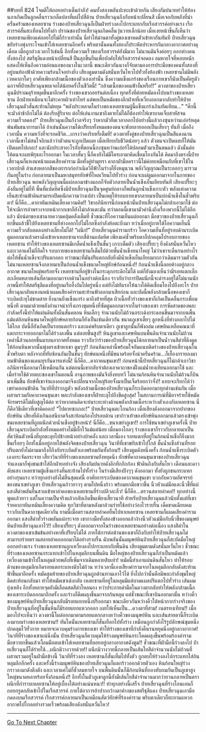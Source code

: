 ##บทที่ 824 โจมตีให้ถอยอย่างเต็มกำลัง!
คนทั้งสองพลันปะทะเข้าด้วยกัน เสียงกัมปนาททำให้ท้องนภาเกิดเป็นลูกคลื่นราวเกล็ดปลาที่แผ่ไปสี่ด้าน ป๋ายเสี่ยวฉุนถึงกับหน้าเปลี่ยนสี เมื่อเจอกับพลังที่น่าครั่นคร้ามของเหลยซาน ร่างของป๋ายเสี่ยวฉุนก็เป็นฝ่ายร่วงลงไปกระแทกกับเรือสวรรค์อย่างแรง
เรือสวรรค์สั่นสะเทือนไปทั้งลำ ปราณของป๋ายเสี่ยวฉุนเกิดคลื่นวุ่นวายเล็กน้อย เมื่อเงยหน้าขึ้นก็เห็นว่าเหลยซานเพียงแค่ถอยไปไม่กี่ก้าวเท่านั้น นี่ทำให้ม่านตาทั้งคู่ของเขาหดตัวเข้าหากันทันที
ป๋ายเสี่ยวฉุนขยับร่างพุ่งกระโจนเข้าใส่เหลยซานอีกครั้ง พริบตานั้นคนทั้งสองก็ประหัตประหารกันกลางอากาศอย่างดุเดือด เมื่อถูกถ่วงเวลาไว้เช่นนี้ อีกทั้งความเร็วของเรือสวรรค์ยังมีมาก ไม่นานมันจึงค่อยๆ ออกห่างคนทั้งสองไป
สตรีธุลีแดงหน้าเปลี่ยนสี ฝืนลุกขึ้นยืนเพื่อบังคับให้เรือสวรรค์จอดลง ลมหายใจที่หอบหนักแสดงให้เห็นถึงความอ่อนแอของนางในเวลานี้ ขณะเดียวกันนางก็จับตามองการประมือของคนทั้งสองที่อยู่บนท้องฟ้าด้วยความร้อนใจอย่างยิ่ง
เสียงตูมตามดังสนั่นหวั่นไหวไปทั่วทั้งท้องฟ้า เหลยซานไม่มีพลังเวทคาถาใดๆ อาศัยเพียงกล้ามเนื้อของตัวเองเท่านั้น ซึ่งความแข็งแกร่งของเรือนกายเขาก็นับเป็นศัตรูตัวฉกาจที่ป๋ายเสี่ยวฉุนพบเจอได้น้อยครั้งในชีวิตนี้!
“กล้ามเนื้อของคนฟ้างั้นหรือ!!” ดวงตาของป๋ายเสี่ยวฉุนมีปราณดุร้ายผุดขึ้นมาอีกครั้ง ร่างของเขาถอยร่นต่อเนื่อง ทุกครั้งที่ต่อยหมัดลงไปบนร่างของเหลยซาน อีกฝ่ายเหมือนจะไม่ระคายผิวเท่าไหร่ แต่พอเป็นหมัดของอีกฝ่ายที่เหวี่ยงออกมากลับทำให้ป๋ายเสี่ยวฉุนตัวสั่นสะท้านไม่หยุด
“พลังประหลาดในร่างของเหลยซานผู้นี้แข็งแกร่งเกินทัดเทียม...”
“ศึกนี้จะมัวล่าช้าอีกไม่ได้ ต้องรีบสู้รีบจบ ต่อให้เล่นงานเขาถึงตายไม่ได้ก็ต้องทำให้เขาบาดเจ็บสาหัสจนความเร็วลดลง!” ป๋ายเสี่ยวฉุนเป็นกังวลจริงๆ ว่าหากมัวยืดเวลาออกไปอย่างนี้แล้วกงซุนหว่านเอ๋อร์หลุดพ้นพันธนาการมาได้ ถ้าเช่นนั้นความได้เปรียบทั้งหมดของตนจะพังทลายออกเป็นเสี่ยงๆ ทันที เมื่อถึงเวลานั้น ความหวังที่จะรอดชีวิต...เกรงว่าคงริบหรี่เต็มที!
ดวงตาทั้งคู่ของป๋ายเสี่ยวฉุนเป็นสีแดงฉาน เวลานี้เขาไม่สนใจอีกแล้วว่าตัวตนจะถูกเปิดเผย เมื่อเทียบกับชีวิตน้อยๆ แล้ว ตัวตนจะเปิดเผยก็ให้มันเปิดเผยไปเถอะ!
และนับประสาอะไรกับที่ตอนนี้กงซุนหว่านเอ๋อร์ได้ปลอมตัวมาเป็นตนแล้ว ดังนั้นต่อให้ตนจะเผยพิรุธอะไรออกมา ในเวลาสั้นๆ นี้ก็คงยังไม่มีใครเอามาคิดเชื่อมโยงกันได้
คิดมาถึงตรงนี้ป๋ายเสี่ยวฉุนก็แหงนหน้าแผดเสียงคำราม มือทั้งคู่ทำมุทรา คาถาฝ่ามือคราวนี้ไม่ค่อยเหมือนกับที่เขาใช้ในเวลาปกติ ลำแสงหลากสีของทารกก่อกำเนิดวิถีฟ้าในร่างก็ยิ่งหมุนวน พลังวิญญาณเป็นระลอกๆ มารวมกันอยู่ในร่าง ก่อกลายมาเป็นมหาสมุทรยักษ์ที่ไหลเวียนไปทั่วร่าง ก่อนจะแผ่ตูมออกมาจากในกายของป๋ายเสี่ยวฉุน
พอพลังวิญญาณนี้แผ่ออกมาข้างนอกก็จับตัวกลายเป็นน้ำแข็งเย็นเยียบทันที เสียงเปรี๊ยะๆ ดังลั่นอยู่ไม่กี่ที พื้นที่แปดทิศซึ่งมีป๋ายเสี่ยวฉุนเป็นจุดศูนย์กลางก็พลันถูกน้ำแข็งเกาะตัว พลังแห่งความเย็นสะท้านฟ้าดินสามารถปิดผนึกความว่างเปล่า เป็นเหตุให้รอบกายเขากลายมาเป็นบ่อน้ำแข็งในชั่วพริบตา!
นี่ก็คือ...คาถาหันเหมินเลี้ยงความคิด!!
วิชาอภินิหารนี้ก่อนหน้านั้นป๋ายเสี่ยวฉุนไม่กล้าเอามาใช้ ต่อให้จะมีการอำพรางจากหน้ากากเขาก็ยังไม่กล้าแตะมัน ทว่าตอนนี้เขามามัวคำนึงถึงเรื่องพวกนี้ไม่ได้อีกแล้ว นัยน์ตาของเขาฉายความคลุ้มคลั่งเต็มที่ ชั่วขณะที่ไอความเย็นแผ่ออกมา มือขวาของป๋ายเสี่ยวฉุนก็ยกขึ้นแล้วชี้ไปยังเหลยซานที่ห่างออกไปไม่ไกลซึ่งกำลังห้อตะบึงมา ทว่าเมื่ออยู่ภายใต้ไอความเย็นนี้ความเร็วกลับลดลงอย่างเลี่ยงไม่ได้!
“ผนึก!” ป๋ายเสี่ยวฉุนคำรามกร้าว ไอความเย็นที่อยู่รอบด้านระเบิดตูมออกมาแล้วตรงดิ่งเข้าหาเหลยซานจากสี่ด้านแปดทิศ เพียงแค่ชั่วพริบตาก็ปกคลุมไปรอบกายของเหลยซาน ทำให้ร่างของเหลยซานมีเกล็ดน้ำแข็งเป็นชั้นๆ เกาะเต็มตัว
เสียงเปรี๊ยะๆ ยิ่งดังสนั่นหวั่นไหว และเวลาแค่ไม่กี่อึดใจ รอบกายของเหลยซานก็เต็มไปด้วยชั้นน้ำแข็งหนาใหญ่ ไม่ว่าเขาจะดิ้นรนอย่างไร ต่อให้ชั้นน้ำแข็งจะปริแตกออก ทว่าขณะที่มันปริแตกกลับยิ่งมีน้ำแข็งเย็นเยียบมากกว่าเดิมมารวมตัวกัน ไม่นานเหลยซานจึงกลายมาเป็นก้อนน้ำแข็งขนาดใหญ่ยักษ์ก้อนหนึ่ง!!
ก้อนน้ำแข็งนี้ลอยค้างอยู่กลางอากาศ ขนาดใหญ่พอร้อยจั้ง เหลยซานที่อยู่ข้างในกระดุกกระดิกไม่ได้ แต่ก็ยังมองเห็นว่ามีรอยแตกเล็กละเอียดหลายเส้นที่ลามออกมาจากด้านในอย่างต่อเนื่อง ราวกับว่าการปิดผนึกนี้จะดำรงอยู่ได้ไม่นานนัก
ภาพนี้ทำให้สตรีธุลีแดงที่อยู่บนเรืออึ้งงันไปครู่หนึ่ง แต่ยังไม่ทันรอให้นางได้คิดเชื่อมโยงไปถึงอะไร ป๋ายเสี่ยวฉุนกลับแหงนหน้าแผดเสียงคำรามสะท้านฟ้าออกมาเสียก่อน
และบัดนี้พลังกล้ามเนื้อของเขาก็ระเบิดปะทุไม่ขาดสาย ยิ่งนานยิ่งแข็งแกร่ง มาถึงท้ายที่สุด ผิวเนื้อทั่วร่างของเขาก็เกิดเป็นคลื่นกระเพื่อมหนึ่งที ตามมาด้วยพลังอำนาจน่ากริ่งเกรงขุมหนึ่งที่ซัดตูมออกมาจากในร่างของเขา
การซัดสาดของพละกำลังครั้งนี้ทำให้แผ่นดินทั้งผืนสั่นคลอน หินเล็กๆ จำนวนนับไม่ถ้วนกระเด้งกระดอนขึ้นมาจากบนพื้น แม้แต่ก้อนหินขนาดใหญ่ยักษ์หลายก้อนก็ยังเป็นเช่นเดียวกัน ขนาดภูเขาเตี้ยๆ ลูกหนึ่งที่ห่างออกไปไม่ได้ไกล บัดนี้ก็ยังเกิดเป็นรอยแตกร้าว และแค่พริบตาเดียว ภูเขาลูกนั้นก็พังถล่ม เศษหินเหลือคณนาที่แตกกระจายออกมาไม่ได้ร่วงลงพื้น แต่ลอยขึ้นสูง!!
หินภูเขาและเศษหินบนพื้นดินจำนวนนับไม่ถ้วนเหล่านี้ล้วนลอยขึ้นมาบนอากาศทั้งหมด ราวกับว่าร่างของป๋ายเสี่ยวฉุนได้กลายมาเป็นน้ำวนสีดำที่ดึงดูดให้ก้อนหินพวกนั้นพุ่งตรงเข้าหาเขา
ตูมๆๆ!!
ก้อนหินเหล่านี้พร้อมใจกันแนบติดร่างของป๋ายเสี่ยวฉุนในชั่วพริบตา หลังจากที่ทับซ้อนกันเป็นชั้นๆ ยักษ์ตนหนึ่งที่มีขนาดร้อยจั้งน่าครั่นคร้าม...ก็เยื้องกรายลงมาบนฟ้าดินของแดนทุรกันดารแห่งนี้!
นี่ก็คือ...คาถาคนขุนเขา!!
ก่อนหน้านี้ป๋ายเสี่ยวฉุนก็ไม่กล้าเอาวิชาอภินิหารนี้ออกมาใช้เหมือนกัน แต่ตอนนี้เขากลับจำต้องเอาคาถาของฝั่งแม่น้ำทงเทียนออกมาใช้ และเมื่อร่ายใช้ด้วยตบะของเขาในตอนนี้ อานุภาพของมันจึงยิ่งทบทวี ไม่นานก้อนหินจำนวนนับไม่ถ้วนก็บินมาเพิ่มขึ้น ยักษ์ที่เขาจำแลงออกมาจึงเปลี่ยนจากใหญ่ร้อยจั้งมาเป็นเจ็ดร้อยกว่าจั้ง!!
แทบจะเรียกได้ว่าเขย่าคลอนฟ้าดิน วินาทีที่ปรากฏตัว พลังกล้ามเนื้อของป๋ายเสี่ยวฉุนก็ระเบิดออกมาทุกด้านเช่นกัน เมื่อผสานรวมกับคาถาคนขุนเขา พละกำลังของเขาก็ฝ่าทะลุไปถึงขีดสูงสุด!
ในสถานการณ์ที่มิอาจร่ายใช้หมัดจักรพรรดิไม่ดับสูญได้ต่อ ทว่าหากตนคิดจะย่นระยะห่างด้านพลังกล้ามเนื้อระหว่างตัวเองกับเหลยซาน นี่ก็คือวิธีเดียวที่เขาคิดออก!
“ไปตายซะเถอะ!” ป๋ายเสี่ยวฉุนตะโกนก้อง เมื่อเสียงดังออกมาจากปากของยักษ์หิน เสียงที่ดังเกินอสนีบาตจึงสะท้อนก้องไปรอบด้าน เขาก้าวเท้าของยักษ์หินออกมาแล้วตรงเข้าพุ่งชนเหลยซานที่ถูกผนึกด้วยน้ำแข็งอยู่ข้างหน้า!
นี่ก็คือ...ชนาเขย่าภูเขา!!
การใช้ชนาเขย่าภูเขาครั้งนี้ ป๋ายเสี่ยวฉุนระเบิดกำลังทั้งหมดอย่างไม่มีกั๊กไว้แม้แต่น้อย เมื่อมองไกลๆ ร่างของเขาก็ราวกับกลายมาเป็นสัตว์หินตัวหนึ่งที่บุกตะลุยไปข้างหน้าอย่างบ้าคลั่ง
และเวลานี้เอง รอยแตกที่อยู่ในก้อนน้ำแข็งก็ยิ่งมากขึ้นเรื่อยๆ อีกทั้งเมื่ออยู่ภายใต้พลังจิตของป๋ายเสี่ยวฉุน วินาทีที่เขาขยับเข้าไปใกล้ ชั้นน้ำแข็งส่วนที่รอยปริแตกยังไม่ลามมาถึงก็ถึงกับระเบิดตัวเองพร้อมกันทั้งก้อน!!
เสียงตูมดังหนึ่งครั้ง ก้อนน้ำแข็งระเบิดตัวเองกระจัดกระจาย เสี้ยววินาทีที่ร่างของเหลยซานยังหยุดนิ่ง ยักษ์ที่คาถาคนขุนเขาของป๋ายเสี่ยวฉุนจำแลงมาก็พุ่งชนเข้าใส่อีกฝ่ายอย่างจัง
เสียงกัมปนาทดังอึกทึกกึกก้อง ฟ้าดินถึงกับสั่นไหว เดือนและดาวดับแสง เหลยซานผู้แข็งแกร่งสั่นสะท้านไปทั้งร่าง ในร่างมีเสียงปังๆๆ ดังออกมา ทั้งยังถูกชนกระแทกอย่างรุนแรง ทว่าทุกอย่างยังไม่สิ้นสุดแค่นี้ อาศัยการระเบิดของคาถาคนขุนเขา บวกกับความอัศจรรย์ของชนาเขย่าภูเขา ป๋ายเสี่ยวฉุนก้าวยาวๆ ตามไปหนึ่งก้าว พร้อมยกมือขวาขึ้น นิ้วหัวแม่มือและนิ้วชี้ที่แผ่แสงสีดำพลันยื่นสวบเข้าหาลำคอของเหลยซานที่ร่างปลิวละลิ่ว!
นี่ก็คือ...ตรวนสลายลำคอ!!
ทุกอย่างนี้พูดแล้วยาว แต่ในความเป็นจริงแล้วกลับเกิดขึ้นเพียงเสี้ยวนาที สำหรับป๋ายเสี่ยวฉุนแล้วนับตั้งแต่ที่เขาร่ายคาถาหันเหมินเลี้ยงความคิด ทุกวิชาที่ตามหลังมาล้วนร่ายใช้อย่างว่องไวราบรื่น เด็ดขาดเฉียบคมราวกับเป็นคาถาชุดเดียวกัน ยามนี้เมื่อตรวนสลายลำคอยื่นไปหาเหลยซาน เหลยซานก็แผดเสียงคำรามออกมา แสงสีดำทั่วร่างพลันแผ่กระจาย เขากางมือทั้งสองข้างออกแล้วง้างนิ้วหัวแม่มือกับนิ้วชี้ของมนุษย์หินป๋ายเสี่ยวฉุนเอาไว้!!
เสียงเปรี๊ยะๆ ดังออกมาจากในร่างของเหลยซานอย่างต่อเนื่อง แสงสีดำในดวงตาของเขาเข้มข้นอย่างหาที่เปรียบไม่ได้ ภายใต้การต่อต้านของเขาก็ถึงกับทำให้ป๋ายเสี่ยวฉุนไม่สามารถร่ายตรวนสลายลำคอออกมาได้อย่างราบรื่น
ฉับพลันนั้นมนุษย์หินป๋ายเสี่ยวฉุนก็สะบัดมือใหญ่ออกอย่างแรง ร่างของเหลยซานถูกเหวี่ยงลงไปกระแทกกับพื้นดิน เสียงตูมตามดังสนั่นหวั่นไหว ชั่วขณะที่ร่างของเหลยซานกระแทกเข้าไปในหลุมลึกบนพื้นดิน มือใหญ่ของป๋ายเสี่ยวฉุนก็กำเป็นหมัดแล้วเหวี่ยงตามเข้าไปในหลุมด้วยพลังที่เพิ่มจากเดิมหลายสิบเท่า!
หมัดนี้ทำเอาแผ่นดินสั่นไหว ทำให้รอบด้านของหลุมลึกเกิดรอยแตกระแหงนับไม่ถ้วน
ทว่าเวลานี้เองเสียงคำรามจากในหลุมลึกกลับดังสะท้านฟ้าขึ้นมาอีกครั้ง หมัดสุดท้ายของป๋ายเสี่ยวฉุนถูกต้านทานเอาไว้ได้ ยิ่งไปกว่านั้นคือมีพละกำลังขุมใหญ่ดีดสะท้อนกลับมา ทำให้หมัดเขาเด้งกลับ เหลยซานที่อยู่ในหลุมมีแต่บาดแผลปริแตกไปทั่วร่าง เส้นผมยุ่งเหยิง อีกทั้งหลายจุดยังมีเลือดสดสีดำไหลนอง ทว่าประกายดำมืดในดวงตากลับทำให้พลังกล้ามเนื้อของเขาระเบิดออกมาอีกครั้ง และร่างก็ดีดผลุงขึ้นมาจากก้นหลุม
แต่ชั่วขณะที่เขาบินออกมานั้น หว่างคิ้วของมนุษย์หินป๋ายเสี่ยวฉุนกลับมีรอยแยกหนึ่งปริออกมา ขณะเดียวกันหว่างคิ้วใต้หน้ากากร่างจริงของป๋ายเสี่ยวฉุนที่อยู่ในชั้นหินก็มีรอยแยกแหวกออก เผยให้เห็นเป็น...ดวงตาที่สาม!
เนตรทงเทียน!!
เมื่อมองไปจะเห็นว่า ดวงตานี้โผล่ออกมาตามรอยแตกกลางหว่างคิ้วของมนุษย์หิน และเส้นสายตานี้ก็ระเบิดลงมาบนร่างของเหลยซาน!!
ทันใดนั้นเหลยซานก็สั่นเยือกไปทั้งร่าง เหมือนถูกกำลังไร้รูปลักษณ์ขุมหนึ่งปกคลุมไว้ทั่วกาย หมายจะควบคุมร่างกายของเขา ทำให้ร่างของเขาที่กำลังดิ้นรนหยุดนิ่งอยู่กลางอากาศ!
วินาทีที่ร่างของเขาแน่นิ่งนั้น ป๋ายเสี่ยวฉุนก็ควบคุมให้ร่างมนุษย์หินกระโดดผลุงขึ้นพร้อมร้องคำราม มือขวายกขึ้นแล้วเงื้อมมือตบเข้าใส่เหลยซานที่ลอยอยู่กลางอากาศดังตูม!!
ชั่วขณะที่ฝ่ามือนี้ร่วงลงไป ป๋ายเสี่ยวฉุนก็ได้ร่ายใช้...ผนึกมิวางวายด้วย!!
ผนึกมิวางวายนี้กลายเป็นเส้นใยสีดำจำนวนนับไม่ถ้วนที่ผสานรวมอยู่ในฝ่ามือข้างนี้ วินาทีที่ร่วงลง เหลยซานก็สั่นเทิ้มไปทั้งตัว ถูกตบให้ร่วงลงไปกระแทกใส่ก้นหลุมลึกอีกครั้ง และครั้งนี้ร่างมนุษย์หินของป๋ายเสี่ยวฉุนก็แตกร้าวออกด้วยตัวเอง หินก้อนใหญ่ร่วงกราวลงมาดังตึงตัง และเวลาแค่ไม่กี่ชั่วลมหายใจ บนพื้นดินนั้นก็มีก้อนหินที่กองทับถมกันเป็นภูเขาสูงใหญ่ขนาดหลายร้อยจั้งก้อนหนึ่ง!!
อีกทั้งในตัวภูเขาลูกนี้ยังมีเส้นใยสีดำจำนวนมากว่ายวนกลายเป็นตราผนึกที่กำราบเหลยซานให้อยู่เบื้องใต้อย่างแน่นหนา!!
ทำทุกอย่างนี้เสร็จ ป๋ายเสี่ยวฉุนที่ร่างโอนเอนก็ถอยกรูดกลับเข้าไปในเรือสวรรค์ ภายใต้อาการอ้าปากกว้างตาค้างของสตรีธุลีแดง ป๋ายเสี่ยวฉุนเอามือกดลงบนเรือสวรรค์ เรือสวรรค์กลายมาเป็นเหมือนสัตว์ยักษ์ที่ร้องคำราม พริบตาเดียวก็ทะยานแหวกอากาศไปไกลอย่างรวดเร็วพร้อมเสียงดังสนั่นหวั่นไหว!

------


[Go To Next Chapter]( ./262.md)